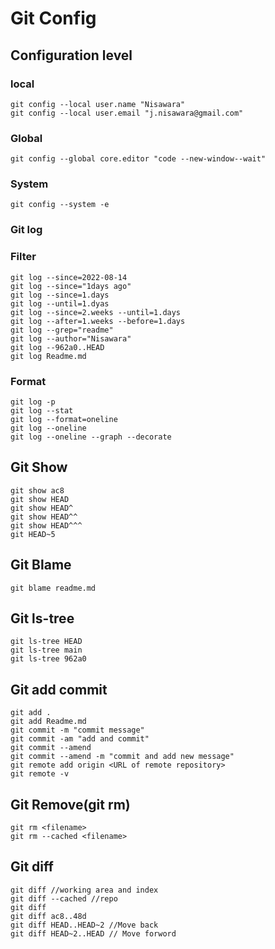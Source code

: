 # Git Config
## Configuration level
### local
```
git config --local user.name "Nisawara"
git config --local user.email "j.nisawara@gmail.com"
```

### Global
```
git config --global core.editor "code --new-window--wait"
```

### System 
```
git config --system -e
```

### Git log
### Filter
```
git log --since=2022-08-14
git log --since="1days ago"
git log --since=1.days
git log --until=1.dyas
git log --since=2.weeks --until=1.days
git log --after=1.weeks --before=1.days
git log --grep="readme"
git log --author="Nisawara"
git log --962a0..HEAD
git log Readme.md
```

### Format
```
git log -p
git log --stat 
git log --format=oneline
git log --oneline
git log --oneline --graph --decorate
```
## Git Show
```
git show ac8
git show HEAD
git show HEAD^
git show HEAD^^
git show HEAD^^^
git HEAD~5
```

## Git Blame
```
git blame readme.md
```

## Git ls-tree
```
git ls-tree HEAD
git ls-tree main
git ls-tree 962a0
```
## Git add commit
```
git add .
git add Readme.md
git commit -m "commit message"
git commit -am "add and commit"
git commit --amend 
git commit --amend -m "commit and add new message"
git remote add origin <URL of remote repository>
git remote -v
```

## Git Remove(git rm)
```
git rm <filename>
git rm --cached <filename>

```
## Git diff
```
git diff //working area and index
git diff --cached //repo
git diff 
git diff ac8..48d
git diff HEAD..HEAD~2 //Move back
git diff HEAD~2..HEAD // Move forword
```